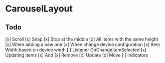 # CarouselLayout

## Todo

[x] Scroll
    [x] Snap
    [x] Stop at the middle
[x] All items with the same height
    [x] When adding a new one
    [x] When change device configuration
[x] Item Width based on device width
[ ] Listener OnChangeItemSelected
[x] Updating Items
    [x] Add
    [x] Remove
    [x] Update
    [x] Move
[ ] Indicators